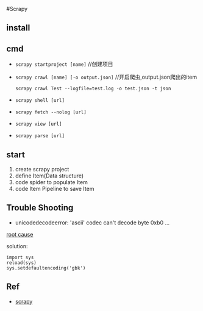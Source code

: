 #Scrapy

## install

## cmd

+ `scrapy startproject [name]` //创建项目

+ `scrapy crawl [name] [-o output.json]` //开启爬虫,output.json爬出的item

    `scrapy crawl Test --logfile=test.log -o test.json -t json`

+ `scrapy shell [url]`
+ `scrapy fetch --nolog [url]`
+ `scrapy view [url]`
+ `scrapy parse [url]`

## start
1. create scrapy project
2. define Item(Data structure)
3. code spider to populate Item
4. code Item Pipeline to save Item


## Trouble Shooting

+ unicodedecodeerror: 'ascii' codec can't decode byte 0xb0 ...

[root cause](https://docs.python.org/3/howto/unicode.html)

solution:
```
import sys
reload(sys)
sys.setdefaultencoding('gbk')
```

## Ref

+ [scrapy](http://scrapy-chs.readthedocs.io/zh_CN/latest/topics/shell.html)